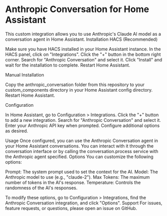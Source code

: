 # Anthropic Conversation for Home Assistant

This custom integration allows you to use Anthropic's Claude AI model as a conversation agent in Home Assistant.
Installation
HACS (Recommended)

Make sure you have HACS installed in your Home Assistant instance.
In the HACS panel, click on "Integrations".
Click the "+" button in the bottom right corner.
Search for "Anthropic Conversation" and select it.
Click "Install" and wait for the installation to complete.
Restart Home Assistant.

Manual Installation

Copy the anthropic_conversation folder from this repository to your custom_components directory in your Home Assistant config directory.
Restart Home Assistant.

Configuration

In Home Assistant, go to Configuration > Integrations.
Click the "+" button to add a new integration.
Search for "Anthropic Conversation" and select it.
Enter your Anthropic API key when prompted.
Configure additional options as desired.

Usage
Once configured, you can use the Anthropic Conversation agent in your Home Assistant conversations. You can interact with it through the conversation interface or by calling the conversation.process service with the Anthropic agent specified.
Options
You can customize the following options:

Prompt: The system prompt used to set the context for the AI.
Model: The Anthropic model to use (e.g., "claude-2").
Max Tokens: The maximum number of tokens in the AI's response.
Temperature: Controls the randomness of the AI's responses.

To modify these options, go to Configuration > Integrations, find the Anthropic Conversation integration, and click "Options".
Support
For issues, feature requests, or questions, please open an issue on GitHub.
